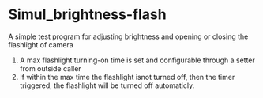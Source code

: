# Simul_brightness-flash
A simple test program for adjusting brightness and opening or closing the flashlight of camera
1. A max flashlight turning-on time is set and configurable through a setter from outside caller
2. If within the max time the flashlight isnot turned off, then the timer triggered, the flashlight will be turned off   automaticly.
